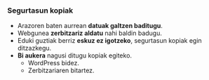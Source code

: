 ### Segurtasun kopiak

- Arazoren baten aurrean **datuak galtzen baditugu**.
- Webgunea **zerbitzariz aldatu** nahi baldin badugu.
- Eduki guztiak berriz **eskuz ez igotzeko**, segurtasun kopiak egin ditzazkegu.
- **Bi aukera** nagusi ditugu kopiak egiteko.
    - WordPress bidez.
    - Zerbitzariaren bitartez.